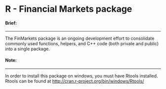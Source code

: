 
# R - Financial Markets package

#### Brief:
***
The FinMarkets package is an ongoing development effort to consolidate commonly used functions, helpers, and C++ code (both private and public) into a single package. 




#### Note:
***
In order to install this package on windows, you must have Rtools installed. Rtools can be found at http://cran.r-project.org/bin/windows/Rtools/


